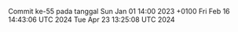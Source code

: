 Commit ke-55 pada tanggal Sun Jan 01 14:00 2023 +0100
Fri Feb 16 14:43:06 UTC 2024
Tue Apr 23 13:25:08 UTC 2024
